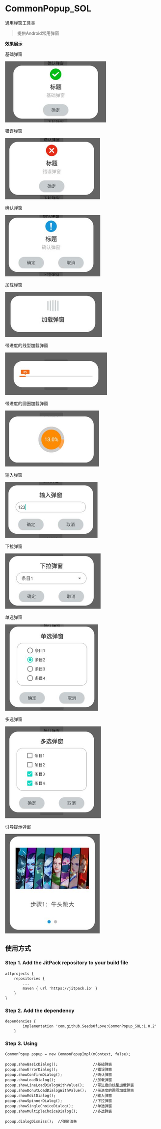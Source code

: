 # CommonPopup_SOL
通用弹窗工具类

>提供Android常用弹窗

**效果展示**

基础弹窗

![1.jpg](./img/1.jpg)

错误弹窗

![2.jpg](./img/2.jpg)

确认弹窗

![3.jpg](./img/3.jpg)

加载弹窗

![4.jpg](./img/4.jpg)

带进度的线型加载弹窗

![5.jpg](./img/5.jpg)

带进度的圆圈加载弹窗

![6.jpg](./img/6.jpg)

输入弹窗

![7.jpg](./img/7.jpg)

下拉弹窗

![8.jpg](./img/8.jpg)

单选弹窗

![9.jpg](./img/9.jpg)

多选弹窗

![10.jpg](./img/10.jpg)

引导提示弹窗

![11.jpg](./img/11.jpg)

## 使用方式
### Step 1. Add the JitPack repository to your build file
```
allprojects {
    repositories {
        ...
        maven { url 'https://jitpack.io' }
    }
}
```
### Step 2. Add the dependency
```
dependencies {
        implementation 'com.github.SeedsOfLove:CommonPopup_SOL:1.0.2'
	}
```
### Step 3. Using
```
CommonPopup popup = new CommonPopupImpl(mContext, false);

popup.showBasicDialog();				//基础弹窗
popup.showErrorDialog();				//错误弹窗
popup.showConfirmDialog();				//确认弹窗
popup.showLoadDialog();					//加载弹窗
popup.showLineLoadDialogWithValue();	//带进度的线型加载弹窗
popup.showDonutLoadDialogWithValue();	//带进度的圆圈加载弹窗
popup.showEditDialog();					//输入弹窗
popup.showSpinnerDialog();				//下拉弹窗
popup.showSingleChoiceDialog();			//单选弹窗
popup.showMultipleChoiceDialog();		//多选弹窗

popup.dialogDismiss();	//弹窗消失
```




















